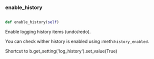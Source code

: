 ### enable\_history
```py

def enable_history(self)

```



Enable logging history items (undo/redo).

You can check wither history is enabled using :meth:`history_enabled`.

Shortcut to b.get_setting('log_history').set_value(True)

